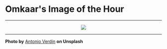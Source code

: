 # Omkaar's Image of the Hour

---

<div align="center">

<a href="https://unsplash.com/photos/a-group-of-people-standing-on-top-of-a-sandy-hill--QQFJD2_R7A">
  <img src="https://images.unsplash.com/photo-1740448868355-0772ebaf9371?crop=entropy&cs=tinysrgb&fit=max&fm=jpg&ixid=M3w3NjA2Nzh8MHwxfHJhbmRvbXx8fHx8fHx8fDE3NTExOTg0MDB8&ixlib=rb-4.1.0&q=80&w=1080" style="max-width:100%; height:auto;">
</a>



</div>

---

**Photo by** [Antonio Verdín](https://unsplash.com/@verrrdin) **on Unsplash**
